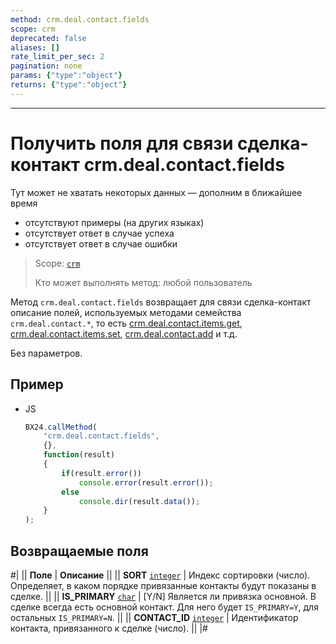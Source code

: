 ```yaml
---
method: crm.deal.contact.fields
scope: crm
deprecated: false
aliases: []
rate_limit_per_sec: 2
pagination: none
params: {"type":"object"}
returns: {"type":"object"}
---
```



---

# Получить поля для связи сделка-контакт crm.deal.contact.fields



Тут может не хватать некоторых данных — дополним в ближайшее время







- отсутствуют примеры (на других языках)
- отсутствует ответ в случае успеха
- отсутствует ответ в случае ошибки





> Scope: [`crm`](../../../scopes/permissions.md)
>
> Кто может выполнять метод: любой пользователь

Метод `crm.deal.contact.fields` возвращает для связи сделка-контакт описание полей, используемых методами семейства `crm.deal.contact.*`, то есть [crm.deal.contact.items.get](./crm-deal-contact-items-get.md), [crm.deal.contact.items.set](./crm-deal-contact-items-set.md), [crm.deal.contact.add](./crm-deal-contact-add.md) и т.д.

Без параметров.

## Пример



- JS

    ```js
    BX24.callMethod(
        "crm.deal.contact.fields",
        {},
        function(result)
        {
            if(result.error())
                console.error(result.error());
            else
                console.dir(result.data());
        }
    );
    ```





## Возвращаемые поля

#|
|| **Поле** | **Описание** ||
|| **SORT**
[`integer`](../../../data-types.md) | Индекс сортировки (число). Определяет, в каком порядке привязанные контакты будут показаны в сделке. ||
|| **IS_PRIMARY**
[`char`](../../../data-types.md) | [Y/N] Является ли привязка основной. В сделке всегда есть основной контакт. Для него будет `IS_PRIMARY=Y`, для остальных `IS_PRIMARY=N`. ||
|| **CONTACT_ID**
[`integer`](../../../data-types.md) | Идентификатор контакта, привязанного к сделке (число). ||
|#


